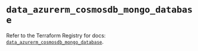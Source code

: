 # `data_azurerm_cosmosdb_mongo_database`

Refer to the Terraform Registry for docs: [`data_azurerm_cosmosdb_mongo_database`](https://registry.terraform.io/providers/hashicorp/azurerm/4.35.0/docs/data-sources/cosmosdb_mongo_database).
